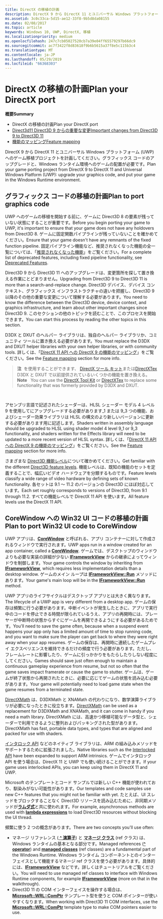 ```yaml
---
title: DirectX の移植の計画
description: DirectX 9 から DirectX 11 とユニバーサル Windows プラットフォーム (UWP) へのゲーム移植プロジェクトを計画してください。グラフィックス コードのアップグレードと、Windows ランタイム環境へのゲームの配置が必要です。
ms.assetid: 3c0c33ca-5d15-ae12-33f8-9b5d8da08155
ms.date: 02/08/2017
ms.topic: article
keywords: Windows 10, UWP, DirectX, 移植
ms.localizationpriority: medium
ms.openlocfilehash: 247c7cb05027520cb7a39e04ff65579297b66dc9
ms.sourcegitcommit: ac7f3422f8d83618f9b6b5615a37f8e5c115b3c4
ms.translationtype: MT
ms.contentlocale: ja-JP
ms.lasthandoff: 05/29/2019
ms.locfileid: "66368303"
---
```

# <a name="plan-your-directx-port"></a><span data-ttu-id="fb2c9-104">DirectX の移植の計画</span><span class="sxs-lookup"><span data-stu-id="fb2c9-104">Plan your DirectX port</span></span>



<span data-ttu-id="fb2c9-105">**概要**</span><span class="sxs-lookup"><span data-stu-id="fb2c9-105">**Summary**</span></span>

-   <span data-ttu-id="fb2c9-106">DirectX の移植の計画</span><span class="sxs-lookup"><span data-stu-id="fb2c9-106">Plan your DirectX port</span></span>
-   [<span data-ttu-id="fb2c9-107">Direct3d11 Direct3D 9 からの重要な変更</span><span class="sxs-lookup"><span data-stu-id="fb2c9-107">Important changes from Direct3D 9 to Direct3D 11</span></span>](understand-direct3d-11-1-concepts.md)
-   [<span data-ttu-id="fb2c9-108">機能のマッピング</span><span class="sxs-lookup"><span data-stu-id="fb2c9-108">Feature mapping</span></span>](feature-mapping.md)


<span data-ttu-id="fb2c9-109">DirectX 9 から DirectX 11 とユニバーサル Windows プラットフォーム (UWP) へのゲーム移植プロジェクトを計画してください。グラフィックス コードのアップグレードと、Windows ランタイム環境へのゲームの配置が必要です。</span><span class="sxs-lookup"><span data-stu-id="fb2c9-109">Plan your game porting project from DirectX 9 to DirectX 11 and Universal Windows Platform (UWP): upgrade your graphics code, and put your game in the Windows Runtime environment.</span></span>

## <a name="plan-to-port-graphics-code"></a><span data-ttu-id="fb2c9-110">グラフィックス コードの移植の計画</span><span class="sxs-lookup"><span data-stu-id="fb2c9-110">Plan to port graphics code</span></span>


<span data-ttu-id="fb2c9-111">UWP へのゲームの移植を開始する前に、ゲームに Direct3D 8 の要素が残っていない状態にすることが重要です。</span><span class="sxs-lookup"><span data-stu-id="fb2c9-111">Before you begin porting your game to UWP, it's important to ensure that your game does not have any holdovers from Direct3D 8.</span></span> <span data-ttu-id="fb2c9-112">ゲームに固定関数パイプラインが残っていないことを確かめてください。</span><span class="sxs-lookup"><span data-stu-id="fb2c9-112">Ensure that your game doesn't have any remnants of the fixed function pipeline.</span></span> <span data-ttu-id="fb2c9-113">固定パイプライン機能など、推奨されなくなった機能の全一覧については、「[推奨されなくなった機能](https://docs.microsoft.com/windows/desktop/direct3d10/d3d10-graphics-programming-guide-api-features-deprecated)」をご覧ください。</span><span class="sxs-lookup"><span data-stu-id="fb2c9-113">For a complete list of deprecated features, including fixed pipeline functionality, see [Deprecated Features](https://docs.microsoft.com/windows/desktop/direct3d10/d3d10-graphics-programming-guide-api-features-deprecated).</span></span>

<span data-ttu-id="fb2c9-114">Direct3D 9 から Direct3D 11 へのアップグレードは、変更箇所を探して置き換える作業にとどまりません。</span><span class="sxs-lookup"><span data-stu-id="fb2c9-114">Upgrading from Direct3D 9 to Direct3D 11 is more than a search-and-replace change.</span></span> <span data-ttu-id="fb2c9-115">Direct3D デバイス、デバイス コンテキスト、グラフィックス インフラストラクチャの違いを把握し、Direct3D 9 以降のその他の重要な変更について理解する必要があります。</span><span class="sxs-lookup"><span data-stu-id="fb2c9-115">You need to know the difference between the Direct3D device, device context, and graphics infrastructure, and learn about other important changes since Direct3D 9.</span></span> <span data-ttu-id="fb2c9-116">このセクションの他のトピックを読むことで、このプロセスを開始できます。</span><span class="sxs-lookup"><span data-stu-id="fb2c9-116">You can start this process by reading the other topics in this section.</span></span>

<span data-ttu-id="fb2c9-117">D3DX と DXUT のヘルパー ライブラリは、独自のヘルパー ライブラリか、コミュニティ ツールに置き換える必要があります。</span><span class="sxs-lookup"><span data-stu-id="fb2c9-117">You must replace the D3DX and DXUT helper libraries with your own helper libraries, or with community tools.</span></span> <span data-ttu-id="fb2c9-118">詳しくは、「[DirectX 11 API への DirectX 9 の機能のマッピング](feature-mapping.md)」をご覧ください。</span><span class="sxs-lookup"><span data-stu-id="fb2c9-118">See the [Feature mapping](feature-mapping.md) section for more info.</span></span>

> <span data-ttu-id="fb2c9-119">**注**  を使用することができます、 [DirectX ツール キット](https://go.microsoft.com/fwlink/p/?LinkID=248929)または[DirectXTex](https://go.microsoft.com/fwlink/p/?LinkID=248926) D3DX と DXUT で以前提供されているいくつかの機能を置き換える。</span><span class="sxs-lookup"><span data-stu-id="fb2c9-119">**Note**   You can use the [DirectX Tool Kit](https://go.microsoft.com/fwlink/p/?LinkID=248929) or [DirectXTex](https://go.microsoft.com/fwlink/p/?LinkID=248926) to replace some functionality that was formerly provided by D3DX and DXUT.</span></span>

 

<span data-ttu-id="fb2c9-120">アセンブリ言語で記述されたシェーダーは、HLSL シェーダー モデル 4 レベル 9 を使用してにアップグレードする必要があります\_1 または 9\_3 つの機能、およびシェーダー効果ライブラリは HLSL の構文のより新しいバージョンに更新する必要があります用に記述します。</span><span class="sxs-lookup"><span data-stu-id="fb2c9-120">Shaders written in assembly language should be upgraded to HLSL using shader model 4 level 9\_1 or 9\_3 functionality, and shaders written for the Effects library will need to be updated to a more recent version of HLSL syntax.</span></span> <span data-ttu-id="fb2c9-121">詳しくは、「[DirectX 11 API への DirectX 9 の機能のマッピング](feature-mapping.md)」をご覧ください。</span><span class="sxs-lookup"><span data-stu-id="fb2c9-121">See the [Feature mapping](feature-mapping.md) section for more info.</span></span>

<span data-ttu-id="fb2c9-122">さまざまな [Direct3D 機能レベル](https://docs.microsoft.com/windows/desktop/direct3d11/overviews-direct3d-11-devices-downlevel-intro)について確かめてください。</span><span class="sxs-lookup"><span data-stu-id="fb2c9-122">Get familiar with the different [Direct3D feature levels](https://docs.microsoft.com/windows/desktop/direct3d11/overviews-direct3d-11-devices-downlevel-intro).</span></span> <span data-ttu-id="fb2c9-123">機能レベルは、既知の機能のセットを定義することで、幅広いビデオ ハードウェアを分類するものです。</span><span class="sxs-lookup"><span data-stu-id="fb2c9-123">Feature levels classify a wide range of video hardware by defining sets of known functionality.</span></span> <span data-ttu-id="fb2c9-124">各セットは 9.1 ～ 11.2 のバージョンの Direct3D にほぼ対応しています。</span><span class="sxs-lookup"><span data-stu-id="fb2c9-124">Each set roughly corresponds to versions of Direct3D, from 9.1 through 11.2.</span></span> <span data-ttu-id="fb2c9-125">すべての機能レベルで DirectX 11 API を使います。</span><span class="sxs-lookup"><span data-stu-id="fb2c9-125">All feature levels use the DirectX 11 API.</span></span>

## <a name="plan-to-port-win32-ui-code-to-corewindow"></a><span data-ttu-id="fb2c9-126">CoreWindow への Win32 UI コードの移植の計画</span><span class="sxs-lookup"><span data-stu-id="fb2c9-126">Plan to port Win32 UI code to CoreWindow</span></span>


<span data-ttu-id="fb2c9-127">UWP アプリは、[**CoreWindow**](https://docs.microsoft.com/uwp/api/Windows.UI.Core.CoreWindow) と呼ばれる、アプリ コンテナーに対して作成されるウィンドウで実行されます。</span><span class="sxs-lookup"><span data-stu-id="fb2c9-127">UWP apps run in a window created for an app container, called a [**CoreWindow**](https://docs.microsoft.com/uwp/api/Windows.UI.Core.CoreWindow).</span></span> <span data-ttu-id="fb2c9-128">ゲームでは、デスクトップのウィンドウよりも必要な実装の詳細が少ない [**IFrameworkView**](https://docs.microsoft.com/uwp/api/Windows.ApplicationModel.Core.IFrameworkView) からの継承によってウィンドウを制御します。</span><span class="sxs-lookup"><span data-stu-id="fb2c9-128">Your game controls the window by inheriting from [**IFrameworkView**](https://docs.microsoft.com/uwp/api/Windows.ApplicationModel.Core.IFrameworkView), which requires less implementation details than a desktop window.</span></span> <span data-ttu-id="fb2c9-129">ゲームのメイン ループは [**IFrameworkView::Run**](https://docs.microsoft.com/uwp/api/windows.applicationmodel.core.iframeworkview.run) メソッドにあります。</span><span class="sxs-lookup"><span data-stu-id="fb2c9-129">Your game's main loop will be in the [**IFrameworkView::Run**](https://docs.microsoft.com/uwp/api/windows.applicationmodel.core.iframeworkview.run) method.</span></span>

<span data-ttu-id="fb2c9-130">UWP アプリのライフサイクルはデスクトップ アプリとは大きく異なります。</span><span class="sxs-lookup"><span data-stu-id="fb2c9-130">The lifecycle of a UWP app is very different from a desktop app.</span></span> <span data-ttu-id="fb2c9-131">ゲームの保存は頻繁に行う必要があります。中断イベントが発生したときに、アプリで実行中のコードを停止できる時間が限られているうえ、アプリの再開時には、プレーヤーが中断時の状態からすぐにゲームを再開できるようにする必要があるためです。</span><span class="sxs-lookup"><span data-stu-id="fb2c9-131">You'll need to save the game often, because when a suspend event happens your app only has a limited amount of time to stop running code, and you want to make sure the player can get back to where they were right away when your app resumes.</span></span> <span data-ttu-id="fb2c9-132">ゲームの保存は、再開時に連続したゲームプレイ エクスペリエンスを維持できるだけの頻度で行う必要があります。ただし、フレームレートに影響したり、ゲームに引っかかりをもたらしたりしない程度にしてください。</span><span class="sxs-lookup"><span data-stu-id="fb2c9-132">Games should save just often enough to maintain a continuous gameplay experience from resume, but not so often that the game saves impact framerate or cause the game to stutter.</span></span> <span data-ttu-id="fb2c9-133">ゲームは、ゲームが終了状態から再開されたときに、必要に応じてゲームの状態を読み込む必要があります。</span><span class="sxs-lookup"><span data-stu-id="fb2c9-133">Your game will potentially need to load game state when the game resumes from a terminated state.</span></span>

<span data-ttu-id="fb2c9-134">[DirectXMath](https://docs.microsoft.com/windows/desktop/dxmath/ovw-xnamath-progguide) は、D3DXMath と XNAMath の代わりになり、数学演算ライブラリが必要になったときに役立ちます。</span><span class="sxs-lookup"><span data-stu-id="fb2c9-134">[DirectXMath](https://docs.microsoft.com/windows/desktop/dxmath/ovw-xnamath-progguide) can be used as a replacement for D3DXMath and XNAMath, and it can come in handy if you need a math library.</span></span> <span data-ttu-id="fb2c9-135">DirectXMath には、高速かつ移植可能なデータ型と、シェーダーで利用できるように整列およびパッキングされた型があります。</span><span class="sxs-lookup"><span data-stu-id="fb2c9-135">DirectXMath has fast, portable data types, and types that are aligned and packed for use with shaders.</span></span>

<span data-ttu-id="fb2c9-136">[インタロック API](https://docs.microsoft.com/windows/desktop/Sync/what-s-new-in-synchronization) などのネイティブ ライブラリは、ARM の組み込みメソッドをサポートするために拡張されました。</span><span class="sxs-lookup"><span data-stu-id="fb2c9-136">Native libraries such as the [Interlocked API](https://docs.microsoft.com/windows/desktop/Sync/what-s-new-in-synchronization) have been expanded to support ARM intrinsics.</span></span> <span data-ttu-id="fb2c9-137">ゲームでインタロック API を使う場合は、DirectX 11 と UWP でも使い続けることができます。</span><span class="sxs-lookup"><span data-stu-id="fb2c9-137">If your game uses interlocked APIs, you can keep using them in DirectX 11 and UWP.</span></span>

<span data-ttu-id="fb2c9-138">Microsoft のテンプレートとコード サンプルでは新しい C++ 機能が使われており、馴染みがない可能性があります。</span><span class="sxs-lookup"><span data-stu-id="fb2c9-138">Our templates and code samples use new C++ features that you might not be familiar with yet.</span></span> <span data-ttu-id="fb2c9-139">たとえば、UI スレッドをブロックすることなく Direct3D リソースを読み込むために、非同期メソッドが[**ラムダ式**](https://docs.microsoft.com/cpp/cpp/lambda-expressions-in-cpp)と共に使われます。</span><span class="sxs-lookup"><span data-stu-id="fb2c9-139">For example, asynchronous methods are used with [**lambda expressions**](https://docs.microsoft.com/cpp/cpp/lambda-expressions-in-cpp) to load Direct3D resources without blocking the UI thread.</span></span>

<span data-ttu-id="fb2c9-140">頻繁に使う 2 つの概念があります。</span><span class="sxs-lookup"><span data-stu-id="fb2c9-140">There are two concepts you'll use often:</span></span>

-   <span data-ttu-id="fb2c9-141">マネージ リファレンス ([ **^ 演算子**](https://docs.microsoft.com/cpp/windows/handle-to-object-operator-hat-cpp-component-extensions)) と [**マネージ クラス**](https://docs.microsoft.com/cpp/windows/classes-and-structs-cpp-component-extensions) (ref クラス) は、Windows ランタイムの基本となる部分です。</span><span class="sxs-lookup"><span data-stu-id="fb2c9-141">Managed references ([**^ operator**](https://docs.microsoft.com/cpp/windows/handle-to-object-operator-hat-cpp-component-extensions)) and [**managed classes**](https://docs.microsoft.com/cpp/windows/classes-and-structs-cpp-component-extensions) (ref classes) are a fundamental part of the Windows Runtime.</span></span> <span data-ttu-id="fb2c9-142">Windows ランタイム コンポーネントとのインターフェイスとして機能するマネージ ref クラスを使う必要があります。具体的には、[**IFrameworkView**](https://docs.microsoft.com/uwp/api/Windows.ApplicationModel.Core.IFrameworkView) などです。詳しくはチュートリアルをご覧ください。</span><span class="sxs-lookup"><span data-stu-id="fb2c9-142">You will need to use managed ref classes to interface with Windows Runtime components, for example [**IFrameworkView**](https://docs.microsoft.com/uwp/api/Windows.ApplicationModel.Core.IFrameworkView) (more on that in the walkthrough).</span></span>
-   <span data-ttu-id="fb2c9-143">Direct3D 11 の COM インターフェイスを操作する場合は、[**Microsoft::WRL::ComPtr**](https://docs.microsoft.com/cpp/windows/comptr-class) テンプレート型を使うと COM ポインターが使いやすくなります。</span><span class="sxs-lookup"><span data-stu-id="fb2c9-143">When working with Direct3D 11 COM interfaces, use the [**Microsoft::WRL::ComPtr**](https://docs.microsoft.com/cpp/windows/comptr-class) template type to make COM pointers easier to use.</span></span>

 

 




